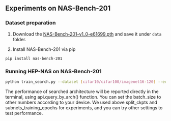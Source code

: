 ## Experiments on NAS-Bench-201

### Dataset preparation
1. Download the [NAS-Bench-201-v1_0-e61699.pth](https://drive.google.com/file/d/1SKW0Cu0u8-gb18zDpaAGi0f74UdXeGKs/view) and save it under `data` folder.

2. Install NAS-Bench-201 via pip
```
pip install nas-bench-201
```

### Running HEP-NAS on NAS-Bench-201

```bash
python train_search.py --dataset [cifar10/cifar100/imagenet16-120] --edge_crit hep --split_ckpts 10,20,30 --kd_loss multi_teacher --subnets_training_epochs 10 --batch_size 128
```

The performance of searched architecture will be reported directly in the terminal, using api.query_by_arch() function. You can set the batch_size to other numbers according to your device. We used above split_ckpts and subnets_training_epochs for experiments, and you can try other settings to test performance.
